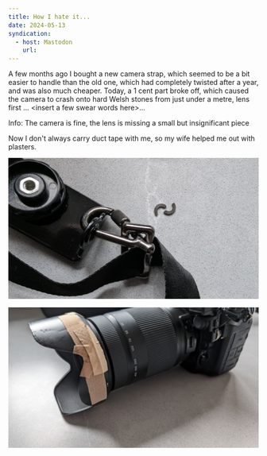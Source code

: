 ```yaml
---
title: How I hate it...
date: 2024-05-13
syndication:
  - host: Mastodon
    url:
---
```


A few months ago I bought a new camera strap, which seemed to be a bit easier to handle than the old one, which had completely twisted after a year, and was also much cheaper. Today, a 1 cent part broke off, which caused the camera to crash onto hard Welsh stones from just under a metre, lens first ... \<insert a few swear words here\>...

Info: The camera is fine, the lens is missing a small but insignificant piece

Now I don't always carry duct tape with me, so my wife helped me out with plasters.

![Broken 1 cent part](images/PXL_20240513_140721869.jpg)

![Plasters always help](images/PXL_20240513_142428210.jpg)
